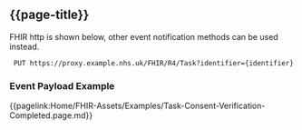 ## {{page-title}}

FHIR http is shown below, other event notification methods can be used instead.

 ```
  PUT https://proxy.example.nhs.uk/FHIR/R4/Task?identifier={identifier}
```

### Event Payload Example

{{pagelink:Home/FHIR-Assets/Examples/Task-Consent-Verification-Completed.page.md}}
